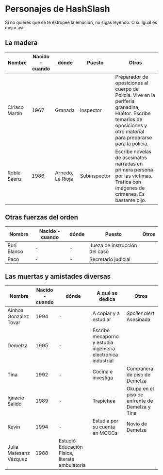 Personajes de HashSlash
===========

Si no quieres que se te estropee la emoción, no sigas leyendo. O
sí. Igual es mejor así.

La madera
----------------

Nombre | Nacido - cuando | dónde |  Puesto | Otros
--- |--- |--- |--- | ---
Ciriaco Martín | 1967 | Granada | Inspector | Preparador de oposiciones al cuerpo de Policía. Vive en la periferia granadina, Huétor. Escribe temarios de oposiciones y otro material para prepararse para la policía. 
Roble Sáenz | 1986 | Arnedo, La Rioja | Subinspector | Escribe novelas de asesinatos narradas en primera persona por las víctimas. Trafica con imágenes de crímenes. Es bastante pijo.

Otras fuerzas del orden
---

Nombre | Nacido - cuando | dónde |  Puesto | Otros
--- |--- |--- |--- | ---
Puri Blanco | - | - | Jueza de instrucción del caso | 
Paco | - | - | Secretario judicial

Las muertas y amistades diversas
---

Nombre | Nacido - cuando | dónde |  A qué se dedica | Otros
--- |--- |--- |--- | ---
Ainhoa González Tovar| 1994 |  - | A copiar y a estudiar | *Spoiler alert*  Asesinada
Demelza | 1995 | - | Escribe mecaporno y estudia ingeniería electrónica industrial | 
Tina | 1992 | - | Cocina e investiga | Compañera de piso de Demelza
Ignacio Salido | 1989 | -  | Trapichea | Okupa en el piso de enfrente de Demelza y Tina
Kevin | 1994 |  - |  Estudia por su cuenta en MOOCs | Novio de Demelza
Julia Matesanz Vázquez | 1988 | Estudió Educación Física, literata ambulatoria |  

